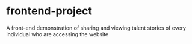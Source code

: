 # frontend-project
A front-end demonstration of sharing and viewing talent stories of every individual who are accessing the website

